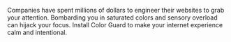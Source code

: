 Companies have spent millions of dollars to engineer their websites to grab your attention. Bombarding you in saturated colors and sensory overload can hijack your focus. Install Color Guard to make your internet experience calm and intentional.
